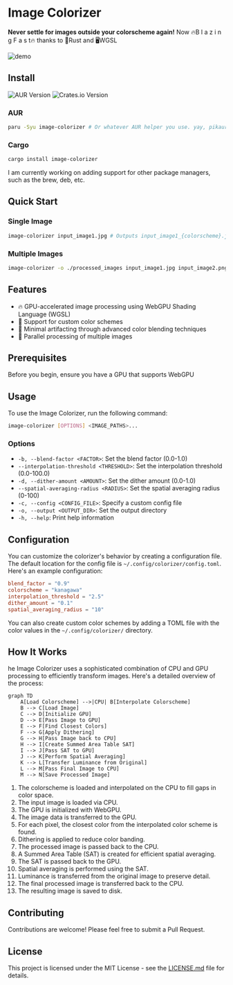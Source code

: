 # Image Colorizer

**Never settle for images outside your colorscheme again!**
Now 🔥B l a z i n g F a s t🔥 thanks to 🦀Rust and 🖥️WGSL

![demo](https://github.com/user-attachments/assets/29cf09a4-df00-4873-a7d8-a0c87a7ed87b)

## Install

![AUR Version](https://img.shields.io/aur/version/image-colorizer)
![Crates.io Version](https://img.shields.io/crates/v/image-colorizer)

### AUR

```bash
paru -Syu image-colorizer # Or whatever AUR helper you use. yay, pikaur, etc
```

### Cargo

```bash
cargo install image-colorizer
```

I am currently working on adding support for other package managers, such as the brew, deb, etc.

## Quick Start

### Single Image
```bash
image-colorizer input_image1.jpg # Outputs input_image1_{colorscheme}.jgp
```

### Multiple Images

```bash
image-colorizer -o ./processed_images input_image1.jpg input_image2.png
```

## Features

- 🔥 GPU-accelerated image processing using WebGPU Shading Language (WGSL)
- 🎨 Support for custom color schemes
- 🥷 Minimal artifacting through advanced color blending techniques
- 🤹 Parallel processing of multiple images

## Prerequisites

Before you begin, ensure you have a GPU that supports WebGPU

## Usage

To use the Image Colorizer, run the following command:

```bash
image-colorizer [OPTIONS] <IMAGE_PATHS>...
```

### Options

- `-b, --blend-factor <FACTOR>`: Set the blend factor (0.0-1.0)
- `--interpolation-threshold <THRESHOLD>`: Set the interpolation threshold (0.0-100.0)
- `-d, --dither-amount <AMOUNT>`: Set the dither amount (0.0-1.0)
- `--spatial-averaging-radius <RADIUS>`: Set the spatial averaging radius (0-100)
- `-c, --config <CONFIG_FILE>`: Specify a custom config file
- `-o, --output <OUTPUT_DIR>`: Set the output directory
- `-h, --help`: Print help information

## Configuration

You can customize the colorizer's behavior by creating a configuration file. The default location for the config file is `~/.config/colorizer/config.toml`. Here's an example configuration:

```toml
blend_factor = "0.9"
colorscheme = "kanagawa"
interpolation_threshold = "2.5"
dither_amount = "0.1"
spatial_averaging_radius = "10"
```

You can also create custom color schemes by adding a TOML file with the color values in the `~/.config/colorizer/` directory.

## How It Works

he Image Colorizer uses a sophisticated combination of CPU and GPU processing to efficiently transform images. Here's a detailed overview of the process:

```mermaid
graph TD
    A[Load Colorscheme] -->|CPU| B[Interpolate Colorscheme]
    B --> C[Load Image]
    C --> D[Initialize GPU]
    D --> E[Pass Image to GPU]
    E --> F[Find Closest Colors]
    F --> G[Apply Dithering]
    G --> H[Pass Image back to CPU]
    H --> I[Create Summed Area Table SAT]
    I --> J[Pass SAT to GPU]
    J --> K[Perform Spatial Averaging]
    K --> L[Transfer Luminance from Original]
    L --> M[Pass Final Image to CPU]
    M --> N[Save Processed Image]
```

1. The colorscheme is loaded and interpolated on the CPU to fill gaps in color space.
2. The input image is loaded via CPU.
3. The GPU is initialized with WebGPU.
4. The image data is transferred to the GPU.
5. For each pixel, the closest color from the interpolated color scheme is found.
6. Dithering is applied to reduce color banding.
7. The processed image is passed back to the CPU.
8. A Summed Area Table (SAT) is created for efficient spatial averaging.
9. The SAT is passed back to the GPU.
10. Spatial averaging is performed using the SAT.
11. Luminance is transferred from the original image to preserve detail.
12. The final processed image is transferred back to the CPU.
13. The resulting image is saved to disk.

## Contributing

Contributions are welcome! Please feel free to submit a Pull Request.

## License

This project is licensed under the MIT License - see the [LICENSE.md](LICENSE.md) file for details.
